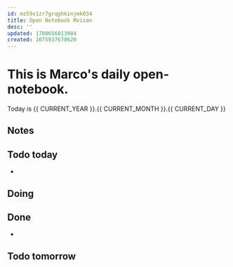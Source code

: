 ```yaml
---
id: mz59v1zr7grqghkinjmk034
title: Open Notebook Mvisan
desc: ''
updated: 1700656013984
created: 1675937670620
---
```

# This is Marco's daily open-notebook.

Today is {{ CURRENT_YEAR }}.{{ CURRENT_MONTH }}.{{ CURRENT_DAY }}


## Notes

## Todo today
* 

## Doing


## Done
* 


## Todo tomorrow
